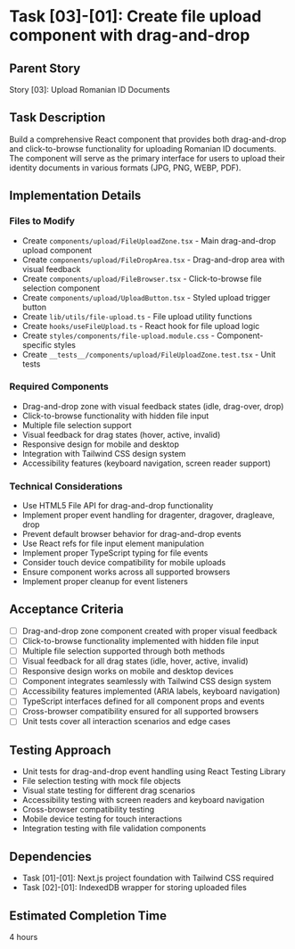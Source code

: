 # Task [03]-[01]: Create file upload component with drag-and-drop

## Parent Story

Story [03]: Upload Romanian ID Documents

## Task Description

Build a comprehensive React component that provides both drag-and-drop and click-to-browse
functionality for uploading Romanian ID documents. The component will serve as the primary interface
for users to upload their identity documents in various formats (JPG, PNG, WEBP, PDF).

## Implementation Details

### Files to Modify

- Create `components/upload/FileUploadZone.tsx` - Main drag-and-drop upload component
- Create `components/upload/FileDropArea.tsx` - Drag-and-drop area with visual feedback
- Create `components/upload/FileBrowser.tsx` - Click-to-browse file selection component
- Create `components/upload/UploadButton.tsx` - Styled upload trigger button
- Create `lib/utils/file-upload.ts` - File upload utility functions
- Create `hooks/useFileUpload.ts` - React hook for file upload logic
- Create `styles/components/file-upload.module.css` - Component-specific styles
- Create `__tests__/components/upload/FileUploadZone.test.tsx` - Unit tests

### Required Components

- Drag-and-drop zone with visual feedback states (idle, drag-over, drop)
- Click-to-browse functionality with hidden file input
- Multiple file selection support
- Visual feedback for drag states (hover, active, invalid)
- Responsive design for mobile and desktop
- Integration with Tailwind CSS design system
- Accessibility features (keyboard navigation, screen reader support)

### Technical Considerations

- Use HTML5 File API for drag-and-drop functionality
- Implement proper event handling for dragenter, dragover, dragleave, drop
- Prevent default browser behavior for drag-and-drop events
- Use React refs for file input element manipulation
- Implement proper TypeScript typing for file events
- Consider touch device compatibility for mobile uploads
- Ensure component works across all supported browsers
- Implement proper cleanup for event listeners

## Acceptance Criteria

- [ ] Drag-and-drop zone component created with proper visual feedback
- [ ] Click-to-browse functionality implemented with hidden file input
- [ ] Multiple file selection supported through both methods
- [ ] Visual feedback for all drag states (idle, hover, active, invalid)
- [ ] Responsive design works on mobile and desktop devices
- [ ] Component integrates seamlessly with Tailwind CSS design system
- [ ] Accessibility features implemented (ARIA labels, keyboard navigation)
- [ ] TypeScript interfaces defined for all component props and events
- [ ] Cross-browser compatibility ensured for all supported browsers
- [ ] Unit tests cover all interaction scenarios and edge cases

## Testing Approach

- Unit tests for drag-and-drop event handling using React Testing Library
- File selection testing with mock file objects
- Visual state testing for different drag scenarios
- Accessibility testing with screen readers and keyboard navigation
- Cross-browser compatibility testing
- Mobile device testing for touch interactions
- Integration testing with file validation components

## Dependencies

- Task [01]-[01]: Next.js project foundation with Tailwind CSS required
- Task [02]-[01]: IndexedDB wrapper for storing uploaded files

## Estimated Completion Time

4 hours
